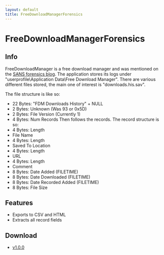 ```yaml
---
layout: default
title: FreeDownloadManagerForensics
---
```


# FreeDownloadManagerForensics #

## Info ##

FreeDownloadManager is a free download manager and was mentioned on the [SANS forensics blog](https://blogs.sans.org/computer-forensics/2009/12/17/free-download-manager-log-extraction). The application stores its logs under "userprofile\Application Data\Free Download Manager". There are various different files stored, the main one of interest is "downloads.his.sav".

The file structure is like so: 

- 22 Bytes: "FDM Downloads History" + NULL
- 2 Bytes: Unknown (Was 93 or 0x5D)
- 2 Bytes: File Version (Currently 1)
- 4 Bytes: Num Records
Then follows the records. The record structure is so: 
- 4 Bytes: Length
- File Name
- 4 Bytes: Length
- Saved To Location
- 4 Bytes: Length
- URL
- 4 Bytes: Length
- Comment
- 8 Bytes: Date Added (FILETIME)
- 8 Bytes: Date Downloaded (FILETIME)
- 8 Bytes: Date Recorded Added (FILETIME)
- 8 Bytes: File Size
 
## Features ##

- Exports to CSV and HTML
- Extracts all record fields

## Download ##

- [v1.0.0](/downloads/FreeDownloadManagerForensics.v.1.0.0.zip)